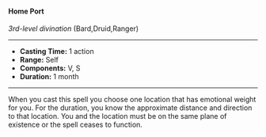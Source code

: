 #### Home Port
*3rd-level divination* (Bard,Druid,Ranger)
___
- **Casting Time:** 1 action
- **Range:** Self
- **Components:** V, S
- **Duration:** 1 month
---
When you cast this spell you choose one location
that has emotional weight for you. For the duration,
you know the approximate distance and direction to
that location. You and the location must be on the
same plane of existence or the spell ceases to
function.
